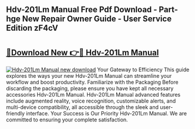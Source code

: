 ## Hdv-201Lm Manual Free Pdf Download - Part-hge New Repair Owner Guide - User Service Edition zF4cV

# <h2><a href="http://bc21322.oget.top/?id=Hdv-201Lm+Manual">🔗Download New 👉🔴 Hdv-201Lm Manual</a></h2>

[![Hdv-201Lm Manual new download](https://i.imgur.com/5g1atiW.png)](http://bc21322.oget.top/?id=Hdv-201Lm+Manual)
Your Gateway to Efficiency This guide explores the ways your new Hdv-201Lm Manual can streamline your workflow and boost productivity. Familiarize with the Packaging Before discarding the packaging, please ensure you have kept all necessary accessories Hdv-201Lm Manual. Hdv-201Lm Manual advanced features include augmented reality, voice recognition, customizable alerts, and multi-device compatibility, all accessible through the sleek and user-friendly interface. Your Success is Our Priority Hdv-201Lm Manual. We are committed to ensuring your complete satisfaction.
